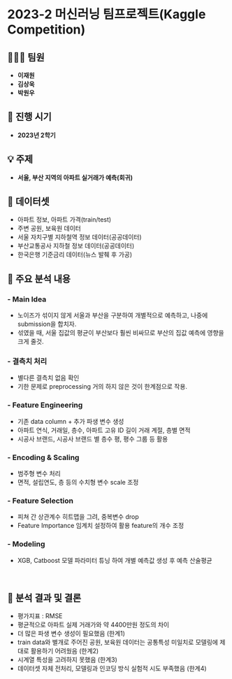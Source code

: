 #  **2023-2 머신러닝 팀프로젝트(Kaggle Competition)**

## 🧑‍🤝‍🧑 **팀원**
- **이재원**
- **김상욱**
- **박원우**

## 📅 **진행 시기**
- **2023년 2학기**

## 💡 **주제**
- **서울, 부산 지역의 아파트 실거래가 예측(회귀)**

##  📌 **데이터셋**
- 아파트 정보, 아파트 가격(train/test)
- 주변 공원, 보육원 데이터
- 서울 자치구별 지하철역 정보 데이터(공공데이터)
- 부산교통공사 지하철 정보 데이터(공공데이터)
- 한국은행 기준금리 데이터(뉴스 발췌 후 가공)
  
## 📌 **주요 분석 내용**

### - **Main Idea**
- 노이즈가 섞이지 않게 서울과 부산을 구분하여 개별적으로 예측하고, 나중에 submission을 합치자.
- 섞였을 때, 서울 집값의 평균이 부산보다 훨씬 비싸므로 부산의 집값 예측에 영향을 크게 줄것.

### - **결측치 처리**
- 별다른 결측치 없음 확인
- 기한 문제로 preprocessing 거의 하지 않은 것이 한계점으로 작용. 

### - **Feature Engineering**
- 기존 data column + 추가 파생 변수 생성
- 아파트 연식, 거래일, 층수, 아파트 고유 ID 길이 거래 계절, 층별 면적
- 시공사 브랜드, 시공사 브랜드 별 층수 평, 평수 그룹 등 활용

### - **Encoding & Scaling**
- 범주형 변수 처리
- 면적, 설립연도, 층 등의 수치형 변수 scale 조정  

### - **Feature Selection**
- 피쳐 간 상관계수 히트맵을 그려, 중복변수 drop
- Feature Importance 임계치 설정하여 활용 feature의 개수 조정

### - **Modeling**
- XGB, Catboost 모델 파라미터 튜닝 하여 개별 예측값 생성 후 예측 산술평균

<br/>

## 📝 **분석 결과 및 결론**
- 평가지표 : RMSE
- 평균적으로 아파트 실제 거래가와 약 4400만원 정도의 차이
- 더 많은 파생 변수 생성이 필요했음 (한계1)
- train data와 별개로 주어진 공원, 보육원 데이터는 공통특성 미일치로 모델링에 제대로 활용하기 어려웠음 (한계2)
- 시계열 특성을 고려하지 못했음 (한계3)
- 데이터셋 자체 전처리, 모델링과 인코딩 방식 실험적 시도 부족했음 (한계4)
  

